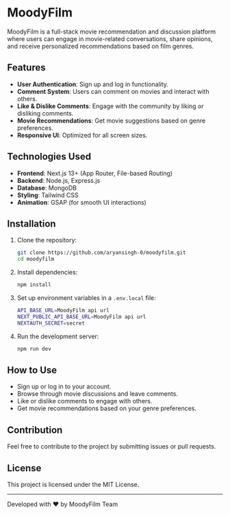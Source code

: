 # MoodyFilm

MoodyFilm is a full-stack movie recommendation and discussion platform where users can engage in movie-related conversations, share opinions, and receive personalized recommendations based on film genres.

## Features

- **User Authentication**: Sign up and log in functionality.
- **Comment System**: Users can comment on movies and interact with others.
- **Like & Dislike Comments**: Engage with the community by liking or disliking comments.
- **Movie Recommendations**: Get movie suggestions based on genre preferences.
- **Responsive UI**: Optimized for all screen sizes.

## Technologies Used

- **Frontend**: Next.js 13+ (App Router, File-based Routing)
- **Backend**: Node.js, Express.js
- **Database**: MongoDB
- **Styling**: Tailwind CSS
- **Animation**: GSAP (for smooth UI interactions)

## Installation

1. Clone the repository:
   ```sh
   git clone https://github.com/aryansingh-0/moodyfilm.git
   cd moodyfilm
   ```
2. Install dependencies:
   ```sh
   npm install
   ```
3. Set up environment variables in a `.env.local` file:
   ```sh
   API_BASE_URL=MoodyFilm api url
   NEXT_PUBLIC_API_BASE_URL=MoodyFilm api url
   NEXTAUTH_SECRET=secret
   ```
4. Run the development server:
   ```sh
   npm run dev
   ```

## How to Use

- Sign up or log in to your account.
- Browse through movie discussions and leave comments.
- Like or dislike comments to engage with others.
- Get movie recommendations based on your genre preferences.

## Contribution

Feel free to contribute to the project by submitting issues or pull requests.

## License

This project is licensed under the MIT License.

---

Developed with ❤️ by MoodyFilm Team
